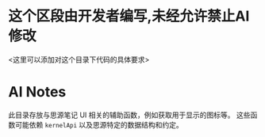 # 这个区段由开发者编写,未经允许禁止AI修改
<这里可以添加对这个目录下代码的具体要求>

# AI Notes
此目录存放与思源笔记 UI 相关的辅助函数，例如获取用于显示的图标等。
这些函数可能依赖 `kernelApi` 以及思源特定的数据结构和约定。 